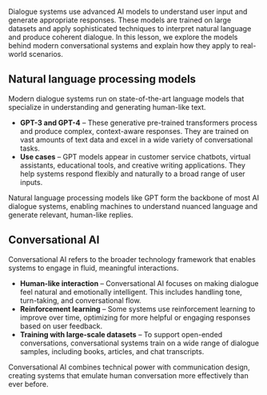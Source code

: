 Dialogue systems use advanced AI models to understand user input and generate appropriate responses. These models are trained on large datasets and apply sophisticated techniques to interpret natural language and produce coherent dialogue. In this lesson, we explore the models behind modern conversational systems and explain how they apply to real-world scenarios.

## Natural language processing models

Modern dialogue systems run on state-of-the-art language models that specialize in understanding and generating human-like text.

- **GPT-3 and GPT-4** – These generative pre-trained transformers process and produce complex, context-aware responses. They are trained on vast amounts of text data and excel in a wide variety of conversational tasks.
- **Use cases** – GPT models appear in customer service chatbots, virtual assistants, educational tools, and creative writing applications. They help systems respond flexibly and naturally to a broad range of user inputs.

Natural language processing models like GPT form the backbone of most AI dialogue systems, enabling machines to understand nuanced language and generate relevant, human-like replies.

## Conversational AI

Conversational AI refers to the broader technology framework that enables systems to engage in fluid, meaningful interactions.

- **Human-like interaction** – Conversational AI focuses on making dialogue feel natural and emotionally intelligent. This includes handling tone, turn-taking, and conversational flow.
- **Reinforcement learning** – Some systems use reinforcement learning to improve over time, optimizing for more helpful or engaging responses based on user feedback.
- **Training with large-scale datasets** – To support open-ended conversations, conversational systems train on a wide range of dialogue samples, including books, articles, and chat transcripts.

Conversational AI combines technical power with communication design, creating systems that emulate human conversation more effectively than ever before.
